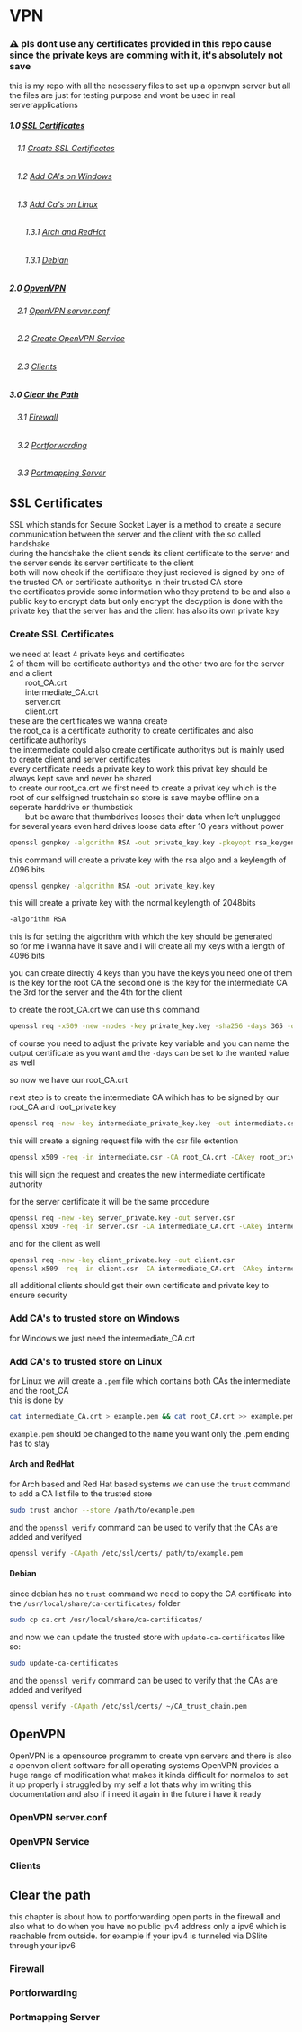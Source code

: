 # VPN
### ⚠️ pls dont use any certificates provided in this repo cause since the private keys are comming with it, it's absolutely not save  
this is my repo with all the nesessary files to set up a openvpn server but all the files are just for testing purpose and wont be used in real serverapplications  
    

##### 1.0 [SSL Certificates](#SSL-certificates)  
###### &emsp;1.1 [Create SSL Certificates](#create-SSL-certificates)  
###### &emsp;1.2 [Add CA's on Windows](#add-CAs-to-trusted-store-on-Windows)  
###### &emsp;1.3 [Add Ca's on Linux](#add-CAs-to-trusted-store-on-Linux)  
###### &emsp;&emsp;1.3.1 [Arch and RedHat](#Arch-and-RedHat)
###### &emsp;&emsp;1.3.1 [Debian](#Debian)
##### 2.0 [OpvenVPN](#OpenVPN)  
###### &emsp;2.1 [OpenVPN server.conf](#Openvpn-server.conf)  
###### &emsp;2.2 [Create OpenVPN Service](#Openvpn-Service)  
###### &emsp;2.3 [Clients](#Clients)  
##### 3.0 [Clear the Path](#clear-the-path)  
###### &emsp;3.1 [Firewall](#Firewall)  
###### &emsp;3.2 [Portforwarding](#Portforwarding)  
###### &emsp;3.3 [Portmapping Server](#Portmapping-server)  


## SSL Certificates
SSL which stands for Secure Socket Layer is a method to create a secure communication between the server and the client with the so called handshake  
during the handshake the client sends its client certificate to the server and the server sends its server certificate to the client  
both will now check if the certificate they just recieved is signed by one of the trusted CA or certificate authoritys in their trusted CA store  
the certificates provide some information who they pretend to be and also a public key to encrypt data but only encrypt the decyption is done with the private key that the server has and the client has also its own private key  


### Create SSL Certificates
we need at least 4 private keys and certificates  
2 of them will be certificate authoritys and the other two are for the server and a client  
&emsp;&emsp;root_CA.crt  
&emsp;&emsp;intermediate_CA.crt  
&emsp;&emsp;server.crt  
&emsp;&emsp;client.crt  
these are the certificates we wanna create  
the root_ca is a certificate authority to create certificates and also certificate authoritys  
the intermediate could also create certificate authoritys but is mainly used to create client and server certificates  
every certificate needs a private key to work this privat key should be always kept save and never be shared  
to create our root_ca.crt we first need to create a privat key which is the root of our selfsigned trustchain so store is save maybe offline on a seperate harddrive or thumbstick  
&emsp;&emsp;but be aware that thumbdrives looses their data when left unplugged for several years even hard drives loose data after 10 years without power  
```bash
openssl genpkey -algorithm RSA -out private_key.key -pkeyopt rsa_keygen_bits:4096
```
this command will create a private key with the rsa algo and a keylength of 4096 bits
```bash
openssl genpkey -algorithm RSA -out private_key.key
```
this will create a private key with the normal keylength of 2048bits
```bash
-algorithm RSA
```
this is for setting the algorithm with which the key should be generated  
so for me i wanna have it save and i will create all my keys with a length of 4096 bits  
  
you can create directly 4 keys than you have the keys you need one of them is the key for the root CA the second one is the key for the intermediate CA  
the 3rd for the server and the 4th for the client  

to create the root_CA.crt we can use this command  
```bash
openssl req -x509 -new -nodes -key private_key.key -sha256 -days 365 -out root_CA.crt
```
of course you need to adjust the private key variable and you can name the output certificate as you want and the ```-days``` can be set to the wanted value as well  

so now we have our root_CA.crt  

next step is to create the intermediate CA wihich has to be signed by our root_CA and root_private key

```bash
openssl req -new -key intermediate_private_key.key -out intermediate.csr
```
this will create a signing request file with the csr file extention  
```bash
openssl x509 -req -in intermediate.csr -CA root_CA.crt -CAkey root_private_key.key -CAcreateserial -out intermediate_ca.crt -days 365 -sha256
```
this will sign the request and creates the new intermediate certificate authority  

for the server certificate it will be the same procedure  
```bash
openssl req -new -key server_private.key -out server.csr
openssl x509 -req -in server.csr -CA intermediate_CA.crt -CAkey intermediate_private.key -CAcreateserial -out server.crt -days 365 -sha256
```
and for the client as well
```bash
openssl req -new -key client_private.key -out client.csr
openssl x509 -req -in client.csr -CA intermediate_CA.crt -CAkey intermediate_private.key -CAcreateserial -out client.crt -days 365 -sha256
```

all additional clients should get their own certificate and private key to ensure security  
  
  
### Add CA's to trusted store on Windows
for Windows we just need the intermediate_CA.crt

### Add CA's to trusted store on Linux
for Linux we will create a ```.pem``` file which contains both CAs the intermediate and the root_CA  
this is done by  
```bash
cat intermediate_CA.crt > example.pem && cat root_CA.crt >> example.pem
```  
```example.pem``` should be changed to the name you want only the .pem ending has to stay  

#### Arch and RedHat
for Arch based and Red Hat based systems we can use the ```trust``` command to add a CA list file to the trusted store
```bash
sudo trust anchor --store /path/to/example.pem
```
and the ```openssl verify``` command can be used to verify that the CAs are added and verifyed 
```bash
openssl verify -CApath /etc/ssl/certs/ path/to/example.pem
```

#### Debian
since debian has no ```trust``` command we need to copy the CA certificate into the ```/usr/local/share/ca-certificates/``` folder  
```bash
sudo cp ca.crt /usr/local/share/ca-certificates/
```
and now we can update the trusted store with ```update-ca-certificates``` like so:
```bash
sudo update-ca-certificates
```
and the ```openssl verify``` command can be used to verify that the CAs are added and verifyed 
```bash
openssl verify -CApath /etc/ssl/certs/ ~/CA_trust_chain.pem
```



## OpenVPN
OpenVPN is a opensource programm to create vpn servers and there is also a openvpn client software for all operating systems OpenVPN provides a huge range of modification what makes it kinda difficult for normalos to set it up properly i struggled by my self a lot thats why im writing this documentation and also if i need it again in the future i have it ready  

### OpenVPN server.conf

### OpenVPN Service

### Clients

## Clear the path
this chapter is about how to portforwarding open ports in the firewall and also what to do when you have no public ipv4 address only a ipv6 which is reachable from outside. for example if your ipv4 is tunneled via DSlite through your ipv6

### Firewall

### Portforwarding

### Portmapping Server
